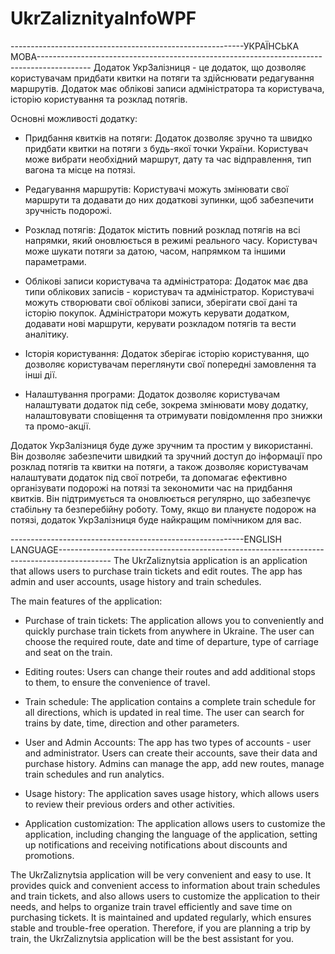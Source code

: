 # UkrZaliznityaInfoWPF

----------------------------------------------------------УКРАЇНСЬКА МОВА-------------------------------------------------------------------------------------------
Додаток УкрЗалізниця - це додаток, що дозволяє користувачам придбати квитки на потяги та здійснювати редагування маршрутів. Додаток має облікові записи адміністратора та користувача, історію користування та розклад потягів.

Основні можливості додатку:

 - Придбання квитків на потяги: Додаток дозволяє зручно та швидко придбати квитки на потяги з будь-якої точки України. Користувач може вибрати необхідний маршрут, дату та час відправлення, тип вагона та місце на потязі.

 - Редагування маршрутів: Користувачі можуть змінювати свої маршрути та додавати до них додаткові зупинки, щоб забезпечити зручність подорожі.

 - Розклад потягів: Додаток містить повний розклад потягів на всі напрямки, який оновлюється в режимі реального часу. Користувач може шукати потяги за датою, часом, напрямком та іншими параметрами.

 - Облікові записи користувача та адміністратора: Додаток має два типи облікових записів - користувач та адміністратор. Користувачі можуть створювати свої облікові записи, зберігати свої дані та історію покупок. Адміністратори можуть керувати додатком, додавати нові маршрути, керувати розкладом потягів та вести аналітику.

 - Історія користування: Додаток зберігає історію користування, що дозволяє користувачам переглянути свої попередні замовлення та інші дії.

 - Налаштування програми: Додаток дозволяє користувачам налаштувати додаток під себе, зокрема змінювати мову додатку, налаштовувати сповіщення та отримувати повідомлення про знижки та промо-акції.

 Додаток УкрЗалізниця буде дуже зручним та простим у використанні. Він дозволяє забезпечити швидкий та зручний доступ до інформації про розклад потягів та квитки на потяги, а також дозволяє користувачам налаштувати додаток під свої потреби,
 та допомагає ефективно організувати подорожі на потязі та зекономити час на придбання квитків. Він підтримується та оновлюється регулярно, що забезпечує стабільну та безперебійну роботу. Тому, якщо ви плануєте подорож на потязі, додаток УкрЗалізниця буде найкращим помічником для вас.
 
 ----------------------------------------------------------ENGLISH LANGUAGE-------------------------------------------------------------------------------------------
 The UkrZaliznytsia application is an application that allows users to purchase train tickets and edit routes. The app has admin and user accounts, usage history and train schedules.

The main features of the application:

 - Purchase of train tickets: The application allows you to conveniently and quickly purchase train tickets from anywhere in Ukraine. The user can choose the required route, date and time of departure, type of carriage and seat on the train.

 - Editing routes: Users can change their routes and add additional stops to them, to ensure the convenience of travel.

 - Train schedule: The application contains a complete train schedule for all directions, which is updated in real time. The user can search for trains by date, time, direction and other parameters.

 - User and Admin Accounts: The app has two types of accounts - user and administrator. Users can create their accounts, save their data and purchase history. Admins can manage the app, add new routes, manage train schedules and run analytics.

 - Usage history: The application saves usage history, which allows users to review their previous orders and other activities.

 - Application customization: The application allows users to customize the application, including changing the language of the application, setting up notifications and receiving notifications about discounts and promotions.

The UkrZaliznytsia application will be very convenient and easy to use.
It provides quick and convenient access to information about train schedules and train tickets, and also allows users to customize the application to their needs, and helps to organize train travel efficiently and save time on purchasing tickets. It is maintained and updated regularly,
which ensures stable and trouble-free operation. Therefore, if you are planning a trip by train, the UkrZaliznytsia application will be the best assistant for you.
